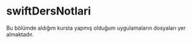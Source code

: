 # swiftDersNotlari

Bu bölümde aldığım kursta yapmış olduğum uygulamaların dosyaları yer almaktadır.
